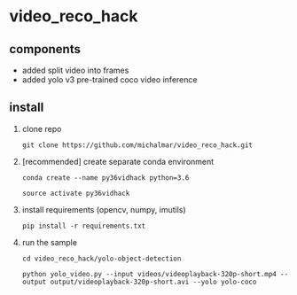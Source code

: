 # video_reco_hack 

## components
- added split video into frames
- added yolo v3 pre-trained coco video inference

## install

1. clone repo

    `git clone https://github.com/michalmar/video_reco_hack.git`

1. [recommended] create separate conda environment

    `conda create --name py36vidhack python=3.6`
    
    `source activate py36vidhack`
1. install requirements (opencv, numpy, imutils)

    `pip install -r requirements.txt`

1. run the sample
    
    `cd video_reco_hack/yolo-object-detection`

    `python yolo_video.py --input videos/videoplayback-320p-short.mp4 --output output/videoplayback-320p-short.avi --yolo yolo-coco`